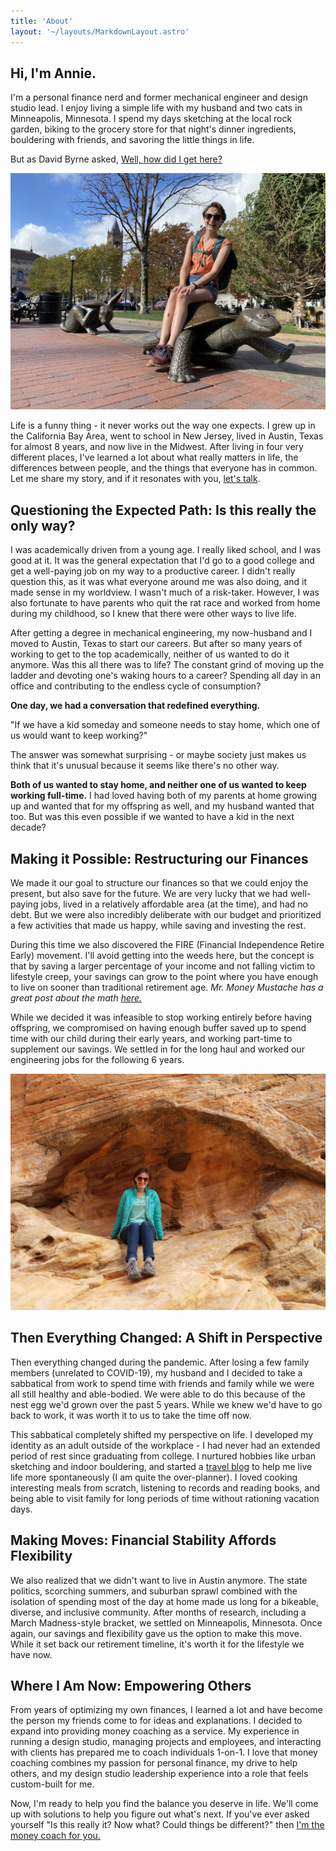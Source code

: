 ```yaml
---
title: 'About'
layout: '~/layouts/MarkdownLayout.astro'
---
```


## Hi, I'm Annie.

I'm a personal finance nerd and former mechanical engineer and design studio lead. I enjoy living a simple life with my husband and two cats in Minneapolis, Minnesota. I spend my days sketching at the local rock garden, biking to the grocery store for that night's dinner ingredients, bouldering with friends, and savoring the little things in life.

But as David Byrne asked, [Well, how did I get here?](https://www.youtube.com/watch?v=5IsSpAOD6K8&pp=ygUSb25jZSBpbiBhIGxpZmV0aW1l)

![Slow and steady wins the race! A sunny day in Boston.](/src/assets/images/IMG_8420.jpg)

Life is a funny thing - it never works out the way one expects. I grew up in the California Bay Area, went to school in New Jersey, lived in Austin, Texas for almost 8 years, and now live in the Midwest. After living in four very different places, I've learned a lot about what really matters in life, the differences between people, and the things that everyone has in common. Let me share my story, and if it resonates with you, [let's talk](/contact).


## Questioning the Expected Path: Is this really the only way?

I was academically driven from a young age. I really liked school, and I was good at it. It was the general expectation that I'd go to a good college and get a well-paying job on my way to a productive career. I didn't really question this, as it was what everyone around me was also doing, and it made sense in my worldview. I wasn't much of a risk-taker. However, I was also fortunate to have parents who quit the rat race and worked from home during my childhood, so I knew that there were other ways to live life.

After getting a degree in mechanical engineering, my now-husband and I moved to Austin, Texas to start our careers. But after so many years of working to get to the top academically, neither of us wanted to do it anymore. Was this all there was to life? The constant grind of moving up the ladder and devoting one's waking hours to a career? Spending all day in an office and contributing to the endless cycle of consumption?

**One day, we had a conversation that redefined everything.**

"If we have a kid someday and someone needs to stay home, which one of us would want to keep working?"

The answer was somewhat surprising - or maybe society just makes us think that it's unusual because it seems like there's no other way.

**Both of us wanted to stay home, and neither one of us wanted to keep working full-time.** I had loved having both of my parents at home growing up and wanted that for my offspring as well, and my husband wanted that too. But was this even possible if we wanted to have a kid in the next decade?

## Making it Possible: Restructuring our Finances

We made it our goal to structure our finances so that we could enjoy the present, but also save for the future. We are very lucky that we had well-paying jobs, lived in a relatively affordable area (at the time), and had no debt. But we were also incredibly deliberate with our budget and prioritized a few activities that made us happy, while saving and investing the rest.

During this time we also discovered the FIRE (Financial Independence Retire Early) movement. I'll avoid getting into the weeds here, but the concept is that by saving a larger percentage of your income and not falling victim to lifestyle creep, your savings can grow to the point where you have enough to live on sooner than traditional retirement age. _Mr. Money Mustache has a great post about the math [here.](https://www.mrmoneymustache.com/2012/01/13/the-shockingly-simple-math-behind-early-retirement/)_

While we decided it was infeasible to stop working entirely before having offspring, we compromised on having enough buffer saved up to spend time with our child during their early years, and working part-time to supplement our savings. We settled in for the long haul and worked our engineering jobs for the following 6 years.

![A spontaneous road trip to Valley of Fire State Park.](/src/assets/images/Valley_of_Fire_0129.jpg)

## Then Everything Changed: A Shift in Perspective

Then everything changed during the pandemic. After losing a few family members (unrelated to COVID-19), my husband and I decided to take a sabbatical from work to spend time with friends and family while we were all still healthy and able-bodied. We were able to do this because of the nest egg we'd grown over the past 5 years. While we knew we'd have to go back to work, it was worth it to us to take the time off now.

This sabbatical completely shifted my perspective on life. I developed my identity as an adult outside of the workplace - I had never had an extended period of rest since graduating from college. I nurtured hobbies like urban sketching and indoor bouldering, and started a [travel blog](https://unplanitearth.com/) to help me live life more spontaneously (I am quite the over-planner). I loved cooking interesting meals from scratch, listening to records and reading books, and being able to visit family for long periods of time without rationing vacation days.

## Making Moves: Financial Stability Affords Flexibility

We also realized that we didn't want to live in Austin anymore. The state politics, scorching summers, and suburban sprawl combined with the isolation of spending most of the day at home made us long for a bikeable, diverse, and inclusive community. After months of research, including a March Madness-style bracket, we settled on Minneapolis, Minnesota. Once again, our savings and flexibility gave us the option to make this move. While it set back our retirement timeline, it's worth it for the lifestyle we have now.

## Where I Am Now: Empowering Others

From years of optimizing my own finances, I learned a lot and have become the person my friends come to for ideas and explanations. I decided to expand into providing money coaching as a service. My experience in running a design studio, managing projects and employees, and interacting with clients has prepared me to coach individuals 1-on-1. I love that money coaching combines my passion for personal finance, my drive to help others, and my design studio leadership experience into a role that feels custom-built for me.

Now, I'm ready to help you find the balance you deserve in life. We'll come up with solutions to help you figure out what's next. If you've ever asked yourself "Is this really it? Now what? Could things be different?" then [I'm the money coach for you.](/services)